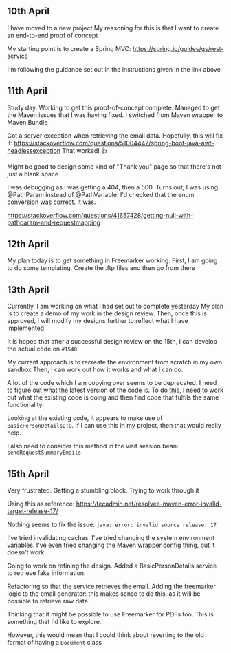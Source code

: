 ## 10th April

I have moved to a new project
My reasoning for this is that I want to create an end-to-end
proof of concept

My starting point is to create a Spring MVC:
https://spring.io/guides/gs/rest-service

I'm following the guidance set out in the instructions given
in the link above

## 11th April
Study day. Working to get this proof-of-concept complete.
Managed to get the Maven issues that I was having fixed.
I switched from Maven wrapper to Maven Bundle

Got a server exception when retrieving the email data.
Hopefully, this will fix it:
https://stackoverflow.com/questions/51004447/spring-boot-java-awt-headlessexception
That worked! :+1:

Might be good to design some kind of "Thank you" page so that there's not just a blank space

I was debugging as I was getting a 404, then a 500.
Turns out, I was using @PathParam instead of @PathVariable.
I'd checked that the enum conversion was correct. It was.

https://stackoverflow.com/questions/41657428/getting-null-with-pathparam-and-requestmapping

## 12th April
My plan today is to get something in Freemarker working.
First, I am going to do some templating. Create the .ftp files and then go from there

## 13th April
Currently, I am working on what I had set out to complete yesterday
My plan is to create a demo of my work in the design review.
Then, once this is approved, I will modify my designs further to reflect what I have implemented

It is hoped that after a successful design review on the 15th, I can develop the actual code on `#1548`

My current approach is to recreate the environment from scratch in my own sandbox
Then, I can work out how it works and what I can do.

A lot of the code which I am copying over seems to be deprecated. I need to figure out what the latest version of the code is.
To do this, I need to work out what the existing code is doing and then find code that fulfils the same functionality.

Looking at the existing code, it appears to make use of `BasicPersonDetailsDTO`. If I can use this in my project, then that would really help.

I also need to consider this method in the visit session bean: `sendRequestSummaryEmails`

## 15th April
Very frustrated. Getting a stumbling block.
Trying to work through it

Using this as reference: https://tecadmin.net/resolvee-maven-error-invalid-target-release-17/

Nothing seems to fix the issue: `java: error: invalid source release: 17`

I've tried invalidating caches. I've tried changing the system environment variables.
I've even tried changing the Maven wrapper config thing, but it doesn't work

Going to work on refining the design. Added a BasicPersonDetails service to retrieve fake information.

Refactoring so that the service retrieves the email. Adding the freemarker logic to the email generator: this makes sense to do this, as it will be possible to retrieve raw data.

Thinking that it might be possible to use Freemarker for PDFs too.
This is something that I'd like to explore.

However, this would mean that I could think about reverting to the old format of having a `Document` class

